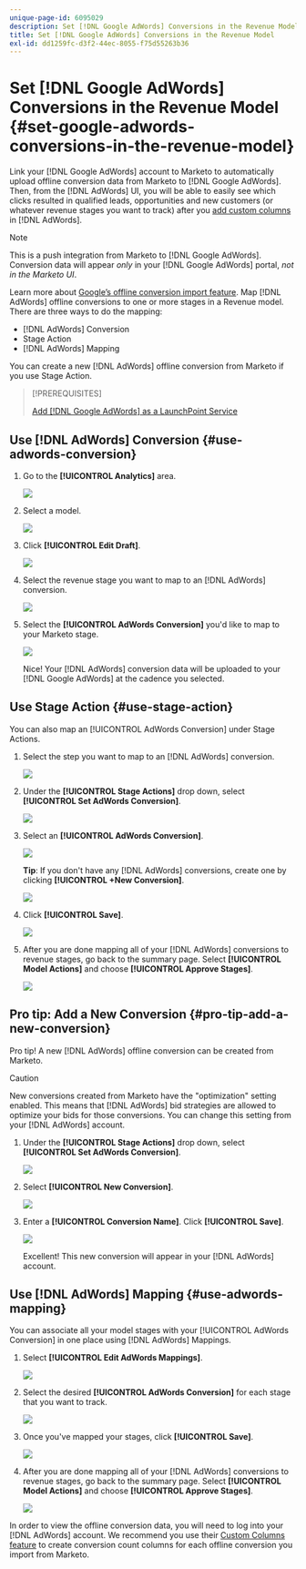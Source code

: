 ```yaml
---
unique-page-id: 6095029
description: Set [!DNL Google AdWords] Conversions in the Revenue Model - Marketo Docs - Product Documentation
title: Set [!DNL Google AdWords] Conversions in the Revenue Model
exl-id: dd1259fc-d3f2-44ec-8055-f75d55263b36
---
```

# Set [!DNL Google AdWords] Conversions in the Revenue Model {#set-google-adwords-conversions-in-the-revenue-model}

Link your [!DNL Google AdWords] account to Marketo to automatically upload offline conversion data from Marketo to [!DNL Google AdWords]. Then, from the [!DNL AdWords] UI, you will be able to easily see which clicks resulted in qualified leads, opportunities and new customers (or whatever revenue stages you want to track) after you [add custom columns](https://support.google.com/adwords/answer/3073556) in [!DNL AdWords].

>[!NOTE]
>
>This is a push integration from Marketo to [!DNL Google AdWords]. Conversion data will appear _only_ in your [!DNL Google AdWords] portal, _not in the Marketo UI_.

Learn more about [Google’s offline conversion import feature](https://support.google.com/adwords/answer/2998031?hl=en). Map [!DNL AdWords] offline conversions to one or more stages in a Revenue model. There are three ways to do the mapping:

* [!DNL AdWords] Conversion
* Stage Action
* [!DNL AdWords] Mapping

You can create a new [!DNL AdWords] offline conversion from Marketo if you use Stage Action.

>[!PREREQUISITES]
>
>[Add [!DNL Google AdWords] as a LaunchPoint Service](/help/marketo/product-docs/administration/additional-integrations/add-google-adwords-as-a-launchpoint-service.md)

## Use [!DNL AdWords] Conversion {#use-adwords-conversion}

1. Go to the **[!UICONTROL Analytics]** area.

   ![](assets/image2015-2-23-18-3a9-3a34.png)

1. Select a model.

   ![](assets/image2015-2-23-18-3a3-3a12.png)

1. Click **[!UICONTROL Edit Draft]**.

   ![](assets/image2015-3-10-15-3a3-3a20.png)

1. Select the revenue stage you want to map to an [!DNL AdWords] conversion.

   ![](assets/image2015-2-26-16-3a40-3a2.png)

1. Select the **[!UICONTROL AdWords Conversion]** you'd like to map to your Marketo stage.

   ![](assets/image2015-2-26-16-3a46-3a15.png)

   Nice! Your [!DNL AdWords] conversion data will be uploaded to your [!DNL Google AdWords] at the cadence you selected.

## Use Stage Action {#use-stage-action}

You can also map an [!UICONTROL AdWords Conversion] under Stage Actions.

1. Select the step you want to map to an [!DNL AdWords] conversion.

   ![](assets/image2015-2-26-16-3a40-3a2.png)

1. Under the **[!UICONTROL Stage Actions]** drop down, select **[!UICONTROL Set AdWords Conversion]**.

   ![](assets/image2015-2-26-16-3a52-3a24.png)

1. Select an **[!UICONTROL AdWords Conversion]**.

   ![](assets/image2015-2-26-16-3a54-3a47.png)

   **Tip**: If you don't have any [!DNL AdWords] conversions, create one by clicking **[!UICONTROL +New Conversion]**.

   ![](assets/image2015-2-26-21-3a22-3a10.png)

1. Click **[!UICONTROL Save]**.

   ![](assets/image2015-2-26-16-3a56-3a2.png)

1. After you are done mapping all of your [!DNL AdWords] conversions to revenue stages, go back to the summary page. Select **[!UICONTROL Model Actions]** and choose **[!UICONTROL Approve Stages]**.

   ![](assets/image2015-2-27-12-3a20-3a20.png)

## Pro tip: Add a New Conversion {#pro-tip-add-a-new-conversion}

Pro tip! A new [!DNL AdWords] offline conversion can be created from Marketo.

>[!CAUTION]
>
>New conversions created from Marketo have the "optimization" setting enabled. This means that [!DNL AdWords] bid strategies are allowed to optimize your bids for those conversions. You can change this setting from your [!DNL AdWords] account.

1. Under the **[!UICONTROL Stage Actions]** drop down, select **[!UICONTROL Set AdWords Conversion]**.

   ![](assets/image2015-2-26-16-3a52-3a24.png)

1. Select **[!UICONTROL New Conversion]**.

   ![](assets/image2015-2-26-21-3a22-3a10.png)

1. Enter a **[!UICONTROL Conversion Name]**. Click **[!UICONTROL Save]**.

   ![](assets/image2015-2-26-21-3a24-3a7.png)

   Excellent! This new conversion will appear in your [!DNL AdWords] account.

## Use [!DNL AdWords] Mapping {#use-adwords-mapping}

You can associate all your model stages with your [!UICONTROL AdWords Conversion] in one place using [!DNL AdWords] Mappings.

1. Select **[!UICONTROL Edit AdWords Mappings]**.

   ![](assets/image2015-2-26-17-3a3-3a29.png)

1. Select the desired **[!UICONTROL AdWords Conversion]** for each stage that you want to track.

   ![](assets/image2015-2-26-17-3a6-3a15.png)

1. Once you've mapped your stages, click **[!UICONTROL Save]**.

   ![](assets/image2015-2-26-17-3a7-3a48.png)

1. After you are done mapping all of your [!DNL AdWords] conversions to revenue stages, go back to the summary page. Select **[!UICONTROL Model Actions]** and choose **[!UICONTROL Approve Stages]**.

   ![](assets/image2015-2-27-12-3a20-3a20.png)

In order to view the offline conversion data, you will need to log into your [!DNL AdWords] account. We recommend you use their [Custom Columns feature](https://support.google.com/adwords/answer/3073556) to create conversion count columns for each offline conversion you import from Marketo.
